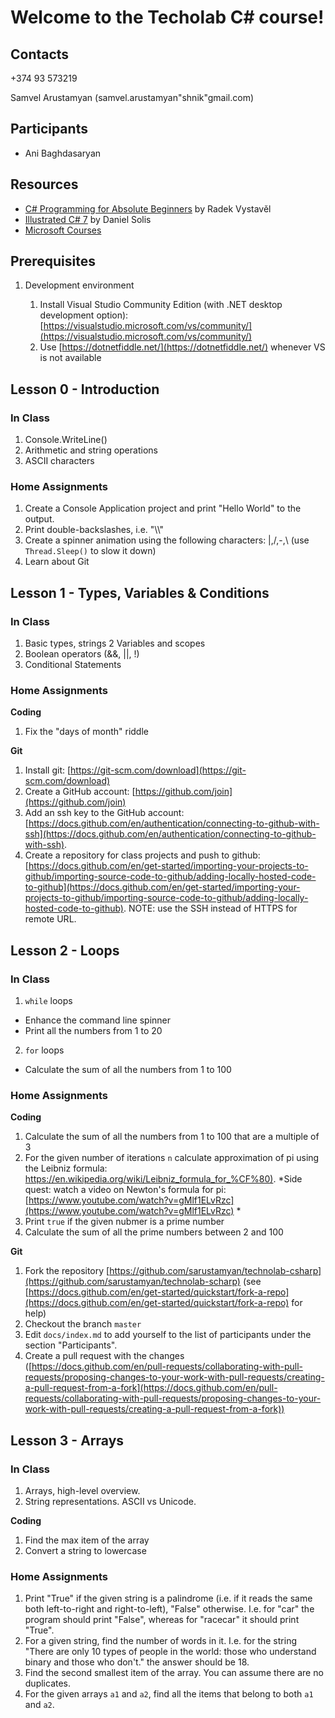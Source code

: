 # Welcome to the Techolab C# course!

## Contacts

+374 93 573219

Samvel Arustamyan (samvel.arustamyan"shnik"gmail.com)

## Participants

*  Ani Baghdasaryan

## Resources 

* [C# Programming for Absolute Beginners](https://www.goodreads.com/book/show/58230269-c-programming-for-absolute-beginners) by Radek Vystavěl
* [Illustrated C# 7](https://www.goodreads.com/book/show/36902257-illustrated-c-7) by Daniel Solis
* [Microsoft Courses](https://dotnet.microsoft.com/en-us/learn/csharp)

## Prerequisites

1. Development environment

   1. Install Visual Studio Community Edition (with .NET desktop development option): [https://visualstudio.microsoft.com/vs/community/](https://visualstudio.microsoft.com/vs/community/)
   2. Use [https://dotnetfiddle.net/](https://dotnetfiddle.net/) whenever VS is not available
   
## Lesson 0 - Introduction

### In Class

1. Console.WriteLine()
2. Arithmetic and string operations
3. ASCII characters

### Home Assignments

1. Create a Console Application project and print "Hello World" to the output.
2. Print double-backslashes, i.e. "\\\\" 
3. Create a spinner animation using the following characters: \|,/,-,\ (use `Thread.Sleep()` to slow it down)
4. Learn about Git

## Lesson 1 - Types, Variables & Conditions

### In Class

1. Basic types, strings 
2  Variables and scopes
3. Boolean operators (&&, \|\|, !)
4. Conditional Statements

### Home Assignments

**Coding**

1. Fix the "days of month" riddle

**Git**

1. Install git: [https://git-scm.com/download](https://git-scm.com/download)
2. Create a GitHub account: [https://github.com/join](https://github.com/join)
3. Add an ssh key to the GitHub account: [https://docs.github.com/en/authentication/connecting-to-github-with-ssh](https://docs.github.com/en/authentication/connecting-to-github-with-ssh).
4. Create a repository for class projects and push to github: [https://docs.github.com/en/get-started/importing-your-projects-to-github/importing-source-code-to-github/adding-locally-hosted-code-to-github](https://docs.github.com/en/get-started/importing-your-projects-to-github/importing-source-code-to-github/adding-locally-hosted-code-to-github). NOTE: use the SSH instead of HTTPS for remote URL.

## Lesson 2 - Loops

### In Class

1. `while` loops
  * Enhance the command line spinner
  * Print all the numbers from 1 to 20
2. `for` loops
  * Calculate the sum of all the numbers from 1 to 100
  
### Home Assignments

**Coding**

1. Calculate the sum of all the numbers from 1 to 100 that are a multiple of 3
2. For the given number of iterations `n` calculate approximation of pi using the Leibniz formula: [https://en.wikipedia.org/wiki/Leibniz_formula_for_%CF%80)](https://en.wikipedia.org/wiki/Leibniz_formula_for_%CF%80). *Side quest: watch a video on Newton's formula for pi: [https://www.youtube.com/watch?v=gMlf1ELvRzc](https://www.youtube.com/watch?v=gMlf1ELvRzc) *
3. Print `true` if the given nubmer is a prime number
4. Calculate the sum of all the prime numbers between 2 and 100 

**Git**

1. Fork the repository [https://github.com/sarustamyan/technolab-csharp](https://github.com/sarustamyan/technolab-scharp) (see [https://docs.github.com/en/get-started/quickstart/fork-a-repo](https://docs.github.com/en/get-started/quickstart/fork-a-repo) for help)
2. Checkout the branch `master`
3. Edit `docs/index.md` to add yourself to the list of participants under the section "Participants".	
4. Create a pull request with the changes ([https://docs.github.com/en/pull-requests/collaborating-with-pull-requests/proposing-changes-to-your-work-with-pull-requests/creating-a-pull-request-from-a-fork](https://docs.github.com/en/pull-requests/collaborating-with-pull-requests/proposing-changes-to-your-work-with-pull-requests/creating-a-pull-request-from-a-fork))

## Lesson 3 - Arrays

### In Class

1. Arrays, high-level overview.
2. String representations. ASCII vs Unicode.

**Coding**

1. Find the max item of the array
2. Convert a string to lowercase

### Home Assignments

1. Print "True" if the given string is a palindrome (i.e. if it reads the same both left-to-right and right-to-left), "False" otherwise. I.e. for "car" the program should print "False", whereas for "racecar" it should print "True".
2. For a given string, find the number of words in it. I.e. for the string "There are only 10 types of people in the world: those who understand binary and those who don't." the answer should be 18. 
3. Find the second smallest item of the array. You can assume there are no duplicates.
4. For the given arrays `a1` and `a2`, find all the items that belong to both `a1` and `a2`.
